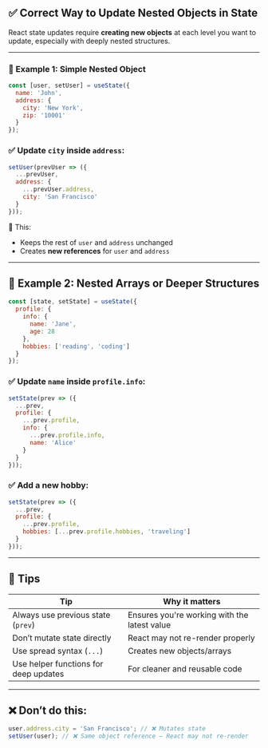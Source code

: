 ## ✅ **Correct Way to Update Nested Objects in State**

React state updates require **creating new objects** at each level you want to update, especially with deeply nested structures.

---

### 🔧 Example 1: Simple Nested Object

```jsx
const [user, setUser] = useState({
  name: 'John',
  address: {
    city: 'New York',
    zip: '10001'
  }
});
```

### ✅ Update `city` inside `address`:

```jsx
setUser(prevUser => ({
  ...prevUser,
  address: {
    ...prevUser.address,
    city: 'San Francisco'
  }
}));
```

📌 This:

* Keeps the rest of `user` and `address` unchanged
* Creates **new references** for `user` and `address`

---

## 🔄 Example 2: Nested Arrays or Deeper Structures

```jsx
const [state, setState] = useState({
  profile: {
    info: {
      name: 'Jane',
      age: 28
    },
    hobbies: ['reading', 'coding']
  }
});
```

### ✅ Update `name` inside `profile.info`:

```jsx
setState(prev => ({
  ...prev,
  profile: {
    ...prev.profile,
    info: {
      ...prev.profile.info,
      name: 'Alice'
    }
  }
}));
```

### ✅ Add a new hobby:

```jsx
setState(prev => ({
  ...prev,
  profile: {
    ...prev.profile,
    hobbies: [...prev.profile.hobbies, 'traveling']
  }
}));
```

---

## 🧠 Tips

| Tip                                   | Why it matters                               |
| ------------------------------------- | -------------------------------------------- |
| Always use previous state (`prev`)    | Ensures you're working with the latest value |
| Don’t mutate state directly           | React may not re-render properly             |
| Use spread syntax (`...`)             | Creates new objects/arrays                   |
| Use helper functions for deep updates | For cleaner and reusable code                |

---

## ❌ Don’t do this:

```js
user.address.city = 'San Francisco'; // ❌ Mutates state
setUser(user); // ❌ Same object reference — React may not re-render
```